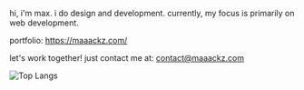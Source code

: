 hi, i'm max. i do design and development. currently, my focus is primarily on web development.

portfolio: https://maaackz.com/

let's work together!
just contact me at:
contact@maaackz.com

![Top Langs](https://github-readme-stats.vercel.app/api/top-langs/?username=maaackz&layout=compact)

